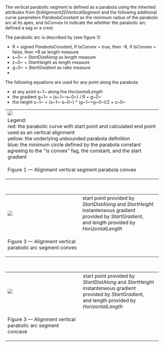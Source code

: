 The vertical parabolic segment is defined as a parabola using the inherited attributes from _IfcAlignment2DVerticalSegment_ and the following additional curve parameters _ParabolaConstant_ as the minimum radius of the parabolic arc at its apex, and _IsConvex_ to indicate the whether the parabolic arc defined a sag or a crest.

The parabolic arc is described by (see figure 1):

* R = signed _ParabolaConstant_, if _IsConvex_ = true, then -R, if _IsConvex_ = false, then +R as length measure
* s~0~ = _StartDistAlong_ as length measure
* z~0~ = _StartHeight_ as length measure
* g~0~ = _StartGradient_ as ratio measure
*  

The following equations are used for any point along the parabola:

* at any point s~1~ along the _HorizontalLength_ 
* the gradient g~1~ = (s~1~-s~0~) / R + g~0~ 
* the height z~1~ = (s~1~-s~0~) \* (g~1~+g~0~)/2 + z~0~ 

<table>
<tr><td><img src="../../../../../../figures/ifcalignment2dversegparabolicarc_fig1.png"></td></tr>
<tr><td>
Legend:<br>
red: the parabolic curve with start point and calculated end point used as an vertical alignment</br>
yellow: the underlying unbounded parabola definition<br>
blue: the minimum circle defined by the parabola constant agreeing to the "is convex" fag, the constant, and the start gradient 
</td></tr>
<tr><td><p class="figure">Figure 1 &mdash; Alignment vertical segment parabola convex</p></td></tr>
</table>

&nbsp;

<table>
<tr><td><img src="../../../../../../figures/ifcalignment2dversegparabolicarc-convex.png"></td><td style="vertical-align: bottom">start point provided by <i>StartDistAlong</i> and <i>StartHeight</i><br>instanteneous gradient provided by <i>StartGradient</i>, <br>and length provided by <i>HorizontalLength</i></td></tr>
<tr><td><p class="figure">Figure 3 &mdash; Alignment vertical parabolic arc segment convex</p></td><td>&nbsp;</td></tr>
</table>

&nbsp;

<table>
<tr><td><img src="../../../../../../figures/ifcalignment2dversegparabolicarc-concave.png"></td><td style="vertical-align: bottom">start point provided by <i>StartDistAlong</i> and <i>StartHeight</i><br>instanteneous gradient provided by <i>StartGradient</i>, <br>and length provided by <i>HorizontalLength</i></td></tr>
<tr><td><p class="figure">Figure 3 &mdash; Alignment vertical parabolic arc segment concave</p></td><td>&nbsp;</td></tr>
</table>